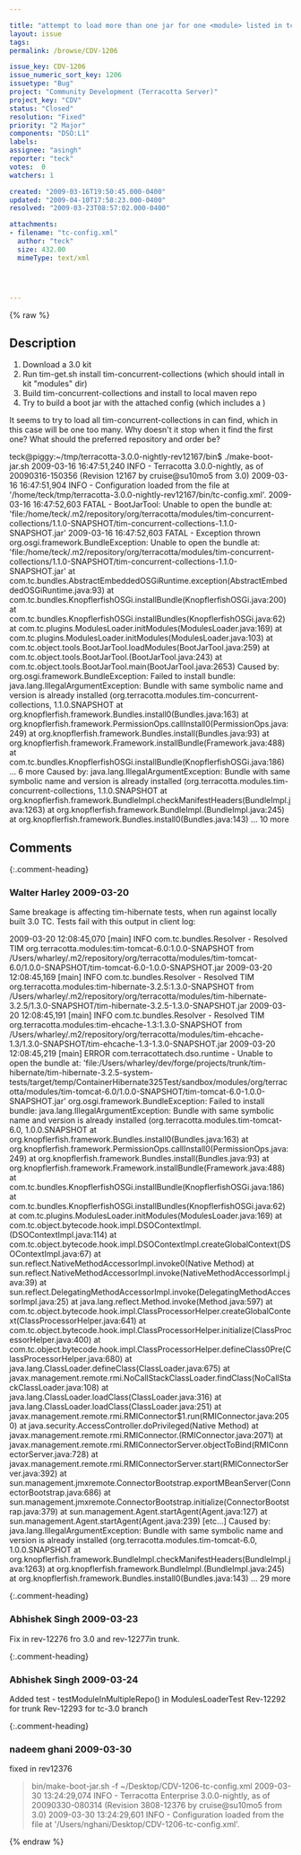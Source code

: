 ```yaml
---

title: "attempt to load more than one jar for one <module> listed in tc-config.xml"
layout: issue
tags: 
permalink: /browse/CDV-1206

issue_key: CDV-1206
issue_numeric_sort_key: 1206
issuetype: "Bug"
project: "Community Development (Terracotta Server)"
project_key: "CDV"
status: "Closed"
resolution: "Fixed"
priority: "2 Major"
components: "DSO:L1"
labels: 
assignee: "asingh"
reporter: "teck"
votes:  0
watchers: 1

created: "2009-03-16T19:50:45.000-0400"
updated: "2009-04-10T17:58:23.000-0400"
resolved: "2009-03-23T08:57:02.000-0400"

attachments:
- filename: "tc-config.xml"
  author: "teck"
  size: 432.00
  mimeType: text/xml




---
```


{% raw %}

## Description

<div markdown="1" class="description">

1. Download a 3.0 kit
2. Run tim-get.sh install tim-concurrent-collections (which should intall in kit "modules" dir)
3. Build tim-concurrent-collections and install to local maven repo
4. Try to build a boot jar with the attached config (which includes a <repository>)

It seems to try to load all tim-concurrent-collections in can find, which in this case will be one too many. Why doesn't it stop when it find the first one? What should the preferred repository and order be?

teck@piggy:~/tmp/terracotta-3.0.0-nightly-rev12167/bin$ ./make-boot-jar.sh 
2009-03-16 16:47:51,240 INFO - Terracotta 3.0.0-nightly, as of 20090316-150356 (Revision 12167 by cruise@su10mo5 from 3.0)
2009-03-16 16:47:51,904 INFO - Configuration loaded from the file at '/home/teck/tmp/terracotta-3.0.0-nightly-rev12167/bin/tc-config.xml'.
2009-03-16 16:47:52,603 FATAL - BootJarTool: Unable to open the bundle at: 'file:/home/teck/.m2/repository/org/terracotta/modules/tim-concurrent-collections/1.1.0-SNAPSHOT/tim-concurrent-collections-1.1.0-SNAPSHOT.jar' 
2009-03-16 16:47:52,603 FATAL - Exception thrown
org.osgi.framework.BundleException: Unable to open the bundle at: 'file:/home/teck/.m2/repository/org/terracotta/modules/tim-concurrent-collections/1.1.0-SNAPSHOT/tim-concurrent-collections-1.1.0-SNAPSHOT.jar' 
        at com.tc.bundles.AbstractEmbeddedOSGiRuntime.exception(AbstractEmbeddedOSGiRuntime.java:93)
        at com.tc.bundles.KnopflerfishOSGi.installBundle(KnopflerfishOSGi.java:200)
        at com.tc.bundles.KnopflerfishOSGi.installBundles(KnopflerfishOSGi.java:62)
        at com.tc.plugins.ModulesLoader.initModules(ModulesLoader.java:169)
        at com.tc.plugins.ModulesLoader.initModules(ModulesLoader.java:103)
        at com.tc.object.tools.BootJarTool.loadModules(BootJarTool.java:259)
        at com.tc.object.tools.BootJarTool.<init>(BootJarTool.java:243)
        at com.tc.object.tools.BootJarTool.main(BootJarTool.java:2653)
Caused by: org.osgi.framework.BundleException: Failed to install bundle: java.lang.IllegalArgumentException: Bundle with same symbolic name and version is already installed (org.terracotta.modules.tim-concurrent-collections, 1.1.0.SNAPSHOT
        at org.knopflerfish.framework.Bundles.install0(Bundles.java:163)
        at org.knopflerfish.framework.PermissionOps.callInstall0(PermissionOps.java:249)
        at org.knopflerfish.framework.Bundles.install(Bundles.java:93)
        at org.knopflerfish.framework.Framework.installBundle(Framework.java:488)
        at com.tc.bundles.KnopflerfishOSGi.installBundle(KnopflerfishOSGi.java:186)
        ... 6 more
Caused by: java.lang.IllegalArgumentException: Bundle with same symbolic name and version is already installed (org.terracotta.modules.tim-concurrent-collections, 1.1.0.SNAPSHOT
        at org.knopflerfish.framework.BundleImpl.checkManifestHeaders(BundleImpl.java:1263)
        at org.knopflerfish.framework.BundleImpl.<init>(BundleImpl.java:245)
        at org.knopflerfish.framework.Bundles.install0(Bundles.java:143)
        ... 10 more

</div>

## Comments


{:.comment-heading}
### **Walter Harley** <span class="date">2009-03-20</span>

<div markdown="1" class="comment">

Same breakage is affecting tim-hibernate tests, when run against locally built 3.0 TC.  Tests fail with this output in client log:

2009-03-20 12:08:45,070 [main] INFO com.tc.bundles.Resolver - Resolved TIM org.terracotta.modules:tim-tomcat-6.0:1.0.0-SNAPSHOT from /Users/wharley/.m2/repository/org/terracotta/modules/tim-tomcat-6.0/1.0.0-SNAPSHOT/tim-tomcat-6.0-1.0.0-SNAPSHOT.jar
2009-03-20 12:08:45,169 [main] INFO com.tc.bundles.Resolver - Resolved TIM org.terracotta.modules:tim-hibernate-3.2.5:1.3.0-SNAPSHOT from /Users/wharley/.m2/repository/org/terracotta/modules/tim-hibernate-3.2.5/1.3.0-SNAPSHOT/tim-hibernate-3.2.5-1.3.0-SNAPSHOT.jar
2009-03-20 12:08:45,191 [main] INFO com.tc.bundles.Resolver - Resolved TIM org.terracotta.modules:tim-ehcache-1.3:1.3.0-SNAPSHOT from /Users/wharley/.m2/repository/org/terracotta/modules/tim-ehcache-1.3/1.3.0-SNAPSHOT/tim-ehcache-1.3-1.3.0-SNAPSHOT.jar
2009-03-20 12:08:45,219 [main] ERROR com.terracottatech.dso.runtime - Unable to open the bundle at: 'file:/Users/wharley/dev/forge/projects/trunk/tim-hibernate/tim-hibernate-3.2.5-system-tests/target/temp/ContainerHibernate325Test/sandbox/modules/org/terracotta/modules/tim-tomcat-6.0/1.0.0-SNAPSHOT/tim-tomcat-6.0-1.0.0-SNAPSHOT.jar'
org.osgi.framework.BundleException: Failed to install bundle: java.lang.IllegalArgumentException: Bundle with same symbolic name and version is already installed (org.terracotta.modules.tim-tomcat-6.0, 1.0.0.SNAPSHOT
       at org.knopflerfish.framework.Bundles.install0(Bundles.java:163)
       at org.knopflerfish.framework.PermissionOps.callInstall0(PermissionOps.java:249)
       at org.knopflerfish.framework.Bundles.install(Bundles.java:93)
       at org.knopflerfish.framework.Framework.installBundle(Framework.java:488)
       at com.tc.bundles.KnopflerfishOSGi.installBundle(KnopflerfishOSGi.java:186)
       at com.tc.bundles.KnopflerfishOSGi.installBundles(KnopflerfishOSGi.java:62)
       at com.tc.plugins.ModulesLoader.initModules(ModulesLoader.java:169)
        at com.tc.object.bytecode.hook.impl.DSOContextImpl.<init>(DSOContextImpl.java:114)
        at com.tc.object.bytecode.hook.impl.DSOContextImpl.createGlobalContext(DSOContextImpl.java:67)
        at sun.reflect.NativeMethodAccessorImpl.invoke0(Native Method)
        at sun.reflect.NativeMethodAccessorImpl.invoke(NativeMethodAccessorImpl.java:39)
        at sun.reflect.DelegatingMethodAccessorImpl.invoke(DelegatingMethodAccessorImpl.java:25)
        at java.lang.reflect.Method.invoke(Method.java:597)
        at com.tc.object.bytecode.hook.impl.ClassProcessorHelper.createGlobalContext(ClassProcessorHelper.java:641)
        at com.tc.object.bytecode.hook.impl.ClassProcessorHelper.initialize(ClassProcessorHelper.java:400)
        at com.tc.object.bytecode.hook.impl.ClassProcessorHelper.defineClass0Pre(ClassProcessorHelper.java:680)
        at java.lang.ClassLoader.defineClass(ClassLoader.java:675)
        at javax.management.remote.rmi.NoCallStackClassLoader.findClass(NoCallStackClassLoader.java:108)
        at java.lang.ClassLoader.loadClass(ClassLoader.java:316)
        at java.lang.ClassLoader.loadClass(ClassLoader.java:251)
        at javax.management.remote.rmi.RMIConnector$1.run(RMIConnector.java:2050)
        at java.security.AccessController.doPrivileged(Native Method)
        at javax.management.remote.rmi.RMIConnector.<clinit>(RMIConnector.java:2071)
        at javax.management.remote.rmi.RMIConnectorServer.objectToBind(RMIConnectorServer.java:728)
        at javax.management.remote.rmi.RMIConnectorServer.start(RMIConnectorServer.java:392)
        at sun.management.jmxremote.ConnectorBootstrap.exportMBeanServer(ConnectorBootstrap.java:686)
        at sun.management.jmxremote.ConnectorBootstrap.initialize(ConnectorBootstrap.java:379)
        at sun.management.Agent.startAgent(Agent.java:127)
        at sun.management.Agent.startAgent(Agent.java:239)
[etc...]
Caused by: java.lang.IllegalArgumentException: Bundle with same symbolic name and version is already installed (org.terracotta.modules.tim-tomcat-6.0, 1.0.0.SNAPSHOT
       at org.knopflerfish.framework.BundleImpl.checkManifestHeaders(BundleImpl.java:1263)
       at org.knopflerfish.framework.BundleImpl.<init>(BundleImpl.java:245)
       at org.knopflerfish.framework.Bundles.install0(Bundles.java:143)
       ... 29 more

</div>


{:.comment-heading}
### **Abhishek Singh** <span class="date">2009-03-23</span>

<div markdown="1" class="comment">

Fix in rev-12276 fro 3.0 and rev-12277in trunk.

</div>


{:.comment-heading}
### **Abhishek Singh** <span class="date">2009-03-24</span>

<div markdown="1" class="comment">

Added test - testModuleInMultipleRepo() in ModulesLoaderTest
Rev-12292 for trunk
Rev-12293 for tc-3.0 branch

</div>


{:.comment-heading}
### **nadeem ghani** <span class="date">2009-03-30</span>

<div markdown="1" class="comment">

fixed in rev12376

> bin/make-boot-jar.sh -f ~/Desktop/CDV-1206-tc-config.xml 
2009-03-30 13:24:29,074 INFO - Terracotta Enterprise 3.0.0-nightly, as of 20090330-080314 (Revision 3808-12376 by cruise@su10mo5 from 3.0)
2009-03-30 13:24:29,601 INFO - Configuration loaded from the file at '/Users/nghani/Desktop/CDV-1206-tc-config.xml'.

</div>



{% endraw %}
